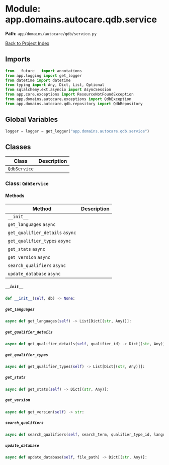 # Module: app.domains.autocare.qdb.service

**Path:** `app/domains/autocare/qdb/service.py`

[Back to Project Index](../../../../../index.md)

## Imports
```python
from __future__ import annotations
from app.logging import get_logger
from datetime import datetime
from typing import Any, Dict, List, Optional
from sqlalchemy.ext.asyncio import AsyncSession
from app.core.exceptions import ResourceNotFoundException
from app.domains.autocare.exceptions import QdbException
from app.domains.autocare.qdb.repository import QdbRepository
```

## Global Variables
```python
logger = logger = get_logger("app.domains.autocare.qdb.service")
```

## Classes

| Class | Description |
| --- | --- |
| `QdbService` |  |

### Class: `QdbService`

#### Methods

| Method | Description |
| --- | --- |
| `__init__` |  |
| `get_languages` `async` |  |
| `get_qualifier_details` `async` |  |
| `get_qualifier_types` `async` |  |
| `get_stats` `async` |  |
| `get_version` `async` |  |
| `search_qualifiers` `async` |  |
| `update_database` `async` |  |

##### `__init__`
```python
def __init__(self, db) -> None:
```

##### `get_languages`
```python
async def get_languages(self) -> List[Dict[(str, Any)]]:
```

##### `get_qualifier_details`
```python
async def get_qualifier_details(self, qualifier_id) -> Dict[(str, Any)]:
```

##### `get_qualifier_types`
```python
async def get_qualifier_types(self) -> List[Dict[(str, Any)]]:
```

##### `get_stats`
```python
async def get_stats(self) -> Dict[(str, Any)]:
```

##### `get_version`
```python
async def get_version(self) -> str:
```

##### `search_qualifiers`
```python
async def search_qualifiers(self, search_term, qualifier_type_id, language_id, page, page_size) -> Dict[(str, Any)]:
```

##### `update_database`
```python
async def update_database(self, file_path) -> Dict[(str, Any)]:
```
